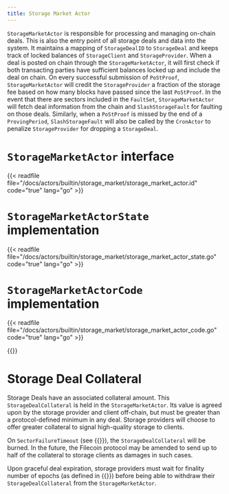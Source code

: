 ```yaml
---
title: Storage Market Actor
---
```


`StorageMarketActor` is responsible for processing and managing on-chain deals. This is also the entry point of all storage deals and data into the system. It maintains a mapping of `StorageDealID` to `StorageDeal` and keeps track of locked balances of `StorageClient` and `StorageProvider`. When a deal is posted on chain through the `StorageMarketActor`, it will first check if both transacting parties have sufficient balances locked up and include the deal on chain. On every successful submission of `PoStProof`, `StorageMarketActor` will credit the `StorageProvider` a fraction of the storage fee based on how many blocks have passed since the last `PoStProof`. In the event that there are sectors included in the `FaultSet`, `StorageMarketActor` will fetch deal information from the chain and `SlashStorageFault` for faulting on those deals. Similarly, when a `PoStProof` is missed by the end of a `ProvingPeriod`, `SlashStorageFault` will also be called by the `CronActor` to penalize `StorageProvider` for dropping a `StorageDeal`.

# `StorageMarketActor` interface

{{< readfile file="/docs/actors/builtin/storage_market/storage_market_actor.id" code="true" lang="go" >}}

# `StorageMarketActorState` implementation

{{< readfile file="/docs/actors/builtin/storage_market/storage_market_actor_state.go" code="true" lang="go" >}}

# `StorageMarketActorCode` implementation

{{< readfile file="/docs/actors/builtin/storage_market/storage_market_actor_code.go" code="true" lang="go" >}}


{{<label storage_deal_collateral>}}
# Storage Deal Collateral

Storage Deals have an associated collateral amount. This `StorageDealCollateral` is held in the `StorageMarketActor`.
Its value is agreed upon by the storage provider and client off-chain, but must be greater than a protocol-defined minimum in any deal. Storage providers will choose to offer greater collateral to signal high-quality storage to clients.

On `SectorFailureTimeout` (see {{<sref faults>}}), the `StorageDealCollateral` will be burned. In the future, the Filecoin protocol may be amended to send up to half of the collateral to storage clients as damages in such cases.

Upon graceful deal expiration, storage providers must wait for finality number of epochs (as defined in {{<sref finality>}}) before being able to withdraw their `StorageDealCollateral` from the `StorageMarketActor`.
